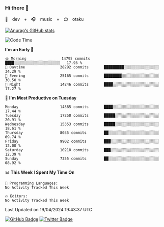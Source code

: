 ### Hi there 👋

🚀　dev　+　🎧　music　+　📺　otaku


[![Anurag's GitHub stats](https://github-readme-stats.vercel.app/api?username=koheitasaka&count_private=true&show_icons=true&theme=monokai)](https://github.com/koheitasaka/github-readme-stats)

<!--START_SECTION:waka-->
![Code Time](http://img.shields.io/badge/Code%20Time-1%2C161%20hrs%2023%20mins-blue)

**I'm an Early 🐤** 

```text
🌞 Morning                14795 commits       ████░░░░░░░░░░░░░░░░░░░░░   17.93 % 
🌆 Daytime                28292 commits       █████████░░░░░░░░░░░░░░░░   34.29 % 
🌃 Evening                25165 commits       ████████░░░░░░░░░░░░░░░░░   30.50 % 
🌙 Night                  14246 commits       ████░░░░░░░░░░░░░░░░░░░░░   17.27 % 
```
📅 **I'm Most Productive on Tuesday** 

```text
Monday                   14385 commits       ████░░░░░░░░░░░░░░░░░░░░░   17.44 % 
Tuesday                  17250 commits       █████░░░░░░░░░░░░░░░░░░░░   20.91 % 
Wednesday                15353 commits       █████░░░░░░░░░░░░░░░░░░░░   18.61 % 
Thursday                 8035 commits        ██░░░░░░░░░░░░░░░░░░░░░░░   09.74 % 
Friday                   9902 commits        ███░░░░░░░░░░░░░░░░░░░░░░   12.00 % 
Saturday                 10218 commits       ███░░░░░░░░░░░░░░░░░░░░░░   12.39 % 
Sunday                   7355 commits        ██░░░░░░░░░░░░░░░░░░░░░░░   08.92 % 
```


📊 **This Week I Spent My Time On** 

```text
💬 Programming Languages: 
No Activity Tracked This Week

🔥 Editors: 
No Activity Tracked This Week
```


 Last Updated on 19/04/2024 19:43:37 UTC
<!--END_SECTION:waka-->

[![GitHub Badge](https://img.shields.io/badge/GitHub-100000?style=for-the-badge&logo=github&logoColor=white)](https://github.com/koheitasaka)
[![Twitter Badge](https://img.shields.io/badge/Twitter-1DA1F2?style=for-the-badge&logo=twitter&logoColor=white)](https://twitter.com/sleep_asleep_)
